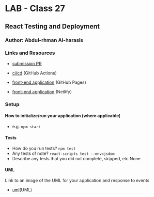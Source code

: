 # LAB - Class 27

## React Testing and Deployment

### Author: Abdul-rhman Al-harasis 

### Links and Resources

- [submission PR](https://github.com/401-advanced-javascript-Dante/lab27/pull/1)
- [ci/cd](https://github.com/401-advanced-javascript-Dante/lab27/pull/1/checks?check_run_id=467615573) (GitHub Actions)

- [front-end application](https://401-advanced-javascript-dante.github.io/lab27/) (GitHub Pages)
- [front-end application](https://lucid-hypatia-530d36.netlify.com) (Netlify)


### Setup


#### How to initialize/run your application (where applicable)

- e.g. `npm start`

#### Tests

- How do you run tests?
`npm test`
- Any tests of note?
`react-scripts test --env=jsdom`
- Describe any tests that you did not complete, skipped, etc
None

#### UML

Link to an image of the UML for your application and response to events
- [uml](https://i.ibb.co/D4Fy1qT/lab27.jpg)(UML)

